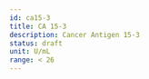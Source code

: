 ```yaml
---
id: ca15-3
title: CA 15-3
description: Cancer Antigen 15-3
status: draft
unit: U/mL
range: < 26
---
```

